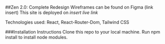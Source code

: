 ##Zen 2.0: Complete Redesign
Wireframes can be found on Figma (link insert)
This site is deployed on *insert live link*

Technologies used: React, React-Router-Dom, Tailwind CSS

###Installation Instructions
Clone this repo to your local machine.
Run npm install to install node modules.

